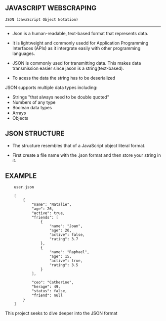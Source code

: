 JAVASCRIPT WEBSCRAPING
-------------------------------------


    JSON (JavaScript Object Notation)
------------------------------------------------------


- Json is a human-readable, text-based format that represents data.


- It is lightweight and commonly usedd for Application Programming Interfaces (APIs) as it intergrate easily with other programming languages.

- JSON is commonly used for transmitting data. This makes data transmission easier since jason is a string(text-based).

- To acess the data the string has to be deserialized


JSON supports multiple data types including:
- Strings "that always need to be double quoted"
- Numbers of any type
- Boolean data types
- Arrays
- Objects

JSON STRUCTURE
------------------------------

- The structure resembles that of a JavaScript object literal format.

- First create a file name with the .json format and then store your string in it.

EXAMPLE
-------------------------

        user.json 

        [
            {
                "name": "Natalie",
                "age": 26,
                "active": true,
                "friends": [
                    {
                        "name": "Joan",
                        "age": 20,
                        "active": false,
                        "rating": 3.7
                    },
                    {
                        "name": "Raphael",
                        "age": 15,
                        "active": true,
                        "rating": 3.5
                    }
                ],

                "ceo": "Catherine",
                "herage": 49,
                "status": false,
                "friend": null
            }
        ]


This project seeks to dive deeper into the JSON format